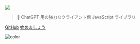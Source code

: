 <!-- _coverpage.md -->

<img class="logo" src="https://raw.githubusercontent.com/KudoAI/chatgpt.js/main/media/images/chatgpt.js-logo-dark-mode-padded-7000x777.png">

> 🤖 ChatGPT 用の強力なクライアント側 JavaScript ライブラリ

[GitHub](https://github.com/KudoAI/chatgpt.js)
[始めましょう](#⚡-ライブラリのインポート)

<!-- background color -->

![color](transparent)
